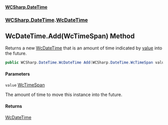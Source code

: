 #### [WCSharp\.DateTime](README.md 'README')
### [WCSharp\.DateTime](WCSharp.DateTime.md 'WCSharp\.DateTime').[WcDateTime](WCSharp.DateTime.WcDateTime.md 'WCSharp\.DateTime\.WcDateTime')

## WcDateTime\.Add\(WcTimeSpan\) Method

Returns a new [WcDateTime](WCSharp.DateTime.WcDateTime.md 'WCSharp\.DateTime\.WcDateTime') that is an amount of time indicated by [value](WCSharp.DateTime.WcDateTime.Add(WCSharp.DateTime.WcTimeSpan).md#WCSharp.DateTime.WcDateTime.Add(WCSharp.DateTime.WcTimeSpan).value 'WCSharp\.DateTime\.WcDateTime\.Add\(WCSharp\.DateTime\.WcTimeSpan\)\.value') into the future\.

```csharp
public WCSharp.DateTime.WcDateTime Add(WCSharp.DateTime.WcTimeSpan value);
```
#### Parameters

<a name='WCSharp.DateTime.WcDateTime.Add(WCSharp.DateTime.WcTimeSpan).value'></a>

`value` [WcTimeSpan](WCSharp.DateTime.WcTimeSpan.md 'WCSharp\.DateTime\.WcTimeSpan')

The amount of time to move this instance into the future\.

#### Returns
[WcDateTime](WCSharp.DateTime.WcDateTime.md 'WCSharp\.DateTime\.WcDateTime')